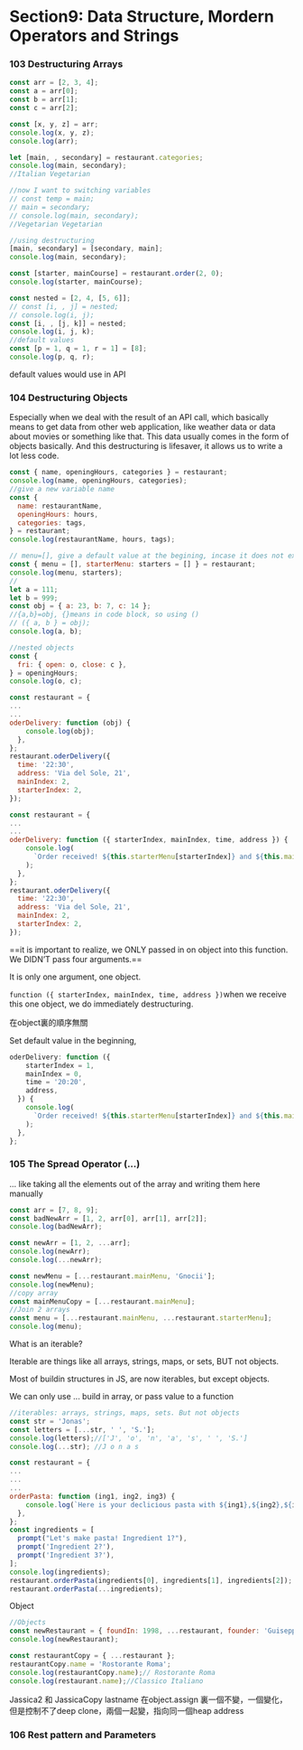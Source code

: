 # Section9: Data Structure, Mordern Operators and Strings

### 103 Destructuring Arrays

```javascript
const arr = [2, 3, 4];
const a = arr[0];
const b = arr[1];
const c = arr[2];

const [x, y, z] = arr;
console.log(x, y, z);
console.log(arr);

let [main, , secondary] = restaurant.categories;
console.log(main, secondary);
//Italian Vegetarian

//now I want to switching variables
// const temp = main;
// main = secondary;
// console.log(main, secondary);
//Vegetarian Vegetarian

//using destructuring
[main, secondary] = [secondary, main];
console.log(main, secondary);

const [starter, mainCourse] = restaurant.order(2, 0);
console.log(starter, mainCourse);

const nested = [2, 4, [5, 6]];
// const [i, , j] = nested;
// console.log(i, j);
const [i, , [j, k]] = nested;
console.log(i, j, k);
//default values
const [p = 1, q = 1, r = 1] = [8];
console.log(p, q, r);
```

default values would use in API

### 104 Destructuring Objects

Especially when we deal with the result of an API call, which basically means to get data from other web application, like weather data or data about movies or something like that. This data usually comes in the form of objects basically. And this destructuring is  lifesaver, it allows us to write a lot less code. 

```javascript
const { name, openingHours, categories } = restaurant;
console.log(name, openingHours, categories);
//give a new variable name
const {
  name: restaurantName,
  openingHours: hours,
  categories: tags,
} = restaurant;
console.log(restaurantName, hours, tags);

// menu=[], give a default value at the begining, incase it does not exist
const { menu = [], starterMenu: starters = [] } = restaurant;
console.log(menu, starters);
//
let a = 111;
let b = 999;
const obj = { a: 23, b: 7, c: 14 };
//{a,b}=obj, {}means in code block, so using ()
// ({ a, b } = obj);
console.log(a, b);

//nested objects
const {
  fri: { open: o, close: c },
} = openingHours;
console.log(o, c);
```

```js
const restaurant = {
...
...
oderDelivery: function (obj) {
    console.log(obj);
  },
};
restaurant.oderDelivery({
  time: '22:30',
  address: 'Via del Sole, 21',
  mainIndex: 2,
  starterIndex: 2,
});
```

```javascript
const restaurant = {
...
...
oderDelivery: function ({ starterIndex, mainIndex, time, address }) {
    console.log(
      `Order received! ${this.starterMenu[starterIndex]} and ${this.mainMenu[mainIndex]} will be delieved to ${address} at ${time}`
    );
  },
};
restaurant.oderDelivery({
  time: '22:30',
  address: 'Via del Sole, 21',
  mainIndex: 2,
  starterIndex: 2,
});
```

==it is important to realize, we ONLY passed in on object into this function.  We DIDN’T pass four arguments.==

It is only one argument, one object.

`function ({ starterIndex, mainIndex, time, address })`when we receive this one object,  we do immediately destructuring. 

在object裏的順序無關

Set default value in the beginning,

```javascript
oderDelivery: function ({
    starterIndex = 1,
    mainIndex = 0,
    time = '20:20',
    address,
  }) {
    console.log(
      `Order received! ${this.starterMenu[starterIndex]} and ${this.mainMenu[mainIndex]} will be delieved to ${address} at ${time}`
    );
  },
};
```

### 105 The Spread Operator (...)

... like taking all the elements out of the array and writing them here manually

```javascript
const arr = [7, 8, 9];
const badNewArr = [1, 2, arr[0], arr[1], arr[2]];
console.log(badNewArr);

const newArr = [1, 2, ...arr];
console.log(newArr);
console.log(...newArr);

const newMenu = [...restaurant.mainMenu, 'Gnocii'];
console.log(newMenu);
//copy array
const mainMenuCopy = [...restaurant.mainMenu];
//Join 2 arrays
const menu = [...restaurant.mainMenu, ...restaurant.starterMenu];
console.log(menu);
```

What is an iterable?

Iterable are things like all arrays, strings, maps, or sets, BUT not objects.

Most of buildin structures in JS, are now iterables, but except objects.

We can only use ... build in array, or pass value to a function

```javascript
//iterables: arrays, strings, maps, sets. But not objects
const str = 'Jonas';
const letters = [...str, ' ', 'S.'];
console.log(letters);//['J', 'o', 'n', 'a', 's', ' ', 'S.']
console.log(...str); //J o n a s
```



```javascript
const restaurant = {
...
...
...
orderPasta: function (ing1, ing2, ing3) {
    console.log(`Here is your declicious pasta with ${ing1},${ing2},${ing3}`);
  },
};
const ingredients = [
  prompt("Let's make pasta! Ingredient 1?"),
  prompt('Ingredient 2?'),
  prompt('Ingredient 3?'),
];
console.log(ingredients);
restaurant.orderPasta(ingredients[0], ingredients[1], ingredients[2]);
restaurant.orderPasta(...ingredients);
```

Object

```javascript
//Objects
const newRestaurant = { foundIn: 1998, ...restaurant, founder: 'Guiseppe' };
console.log(newRestaurant);

const restaurantCopy = { ...restaurant };
restaurantCopy.name = 'Rostorante Roma';
console.log(restaurantCopy.name);// Rostorante Roma
console.log(restaurant.name);//Classico Italiano
```

Jassica2 和 JassicaCopy lastname 在object.assign 裏一個不變，一個變化，但是控制不了deep clone，兩個一起變，指向同一個heap address

### 106 Rest pattern and Parameters



































